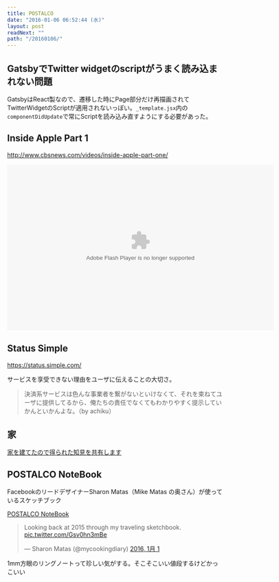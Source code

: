 ```yaml
---
title: POSTALCO
date: "2016-01-06 06:52:44 (水)"
layout: post
readNext: ""
path: "/20160106/"
---
```


## GatsbyでTwitter widgetのscriptがうまく読み込まれない問題

GatsbyはReact製なので、遷移した時にPage部分だけ再描画されてTwitterWidgetのScriptが適用されないっぽい。`_template.jsx`内の`componentDidUpdate`で常にScriptを読み込み直すようにする必要があった。


## Inside Apple Part 1

http://www.cbsnews.com/videos/inside-apple-part-one/

<embed src="http://www.cbsnews.com/common/video/cbsnews_video.swf" scale="noscale" salign="lt" type="application/x-shockwave-flash" background="#000000" width="620" height="387" allowFullScreen="true" allowScriptAccess="always" FlashVars="pType=embed&si=254&pid=9ABmaqLfVFU4&uuid=52b44a81-7872-4762-aab0-02f5686ab51d&url=http://www.cbsnews.com/videos/inside-apple-part-one/" />


## Status Simple

https://status.simple.com/

サービスを享受できない理由をユーザに伝えることの大切さ。

> 決済系サービスは色んな事業者を繋がないといけなくて、それを束ねてユーザに提供してるから、俺たちの責任でなくてもわかりやすく提示していかんといかんよな。（by achiku）


## 家

[家を建てたので得られた知見を共有します](http://portalshit.net/2014/12/11/thought-on-own-house)


## POSTALCO NoteBook

FacebookのリードデザイナーSharon Matas（Mike Matas の奥さん）が使っているスケッチブック

[POSTALCO NoteBook](http://postalco.net/products/20124_regular/)

<blockquote class="twitter-tweet" lang="ja"><p lang="en" dir="ltr">Looking back at 2015 through my traveling sketchbook. <a href="https://t.co/Gsv0hn3mBe">pic.twitter.com/Gsv0hn3mBe</a></p>&mdash; Sharon Matas (@mycookingdiary) <a href="https://twitter.com/mycookingdiary/status/683042661670912001">2016, 1月 1</a></blockquote>


1mm方眼のリングノートって珍しい気がする。そこそこいい値段するけどかっこいい
